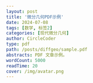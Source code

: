 ```yaml
---
layout: post
title: '微分几何PDF示例'
date: 2024-07-08
tags: [数学, 标签2]
categories: [现代微分几何]
author: CircleCoder
type: pdf
path: /posts/diffgeo/sample.pdf
abstracts: PDF 文章示例。
wordCount: 5000
readTime: 20
cover: /img/avatar.png
---
```

